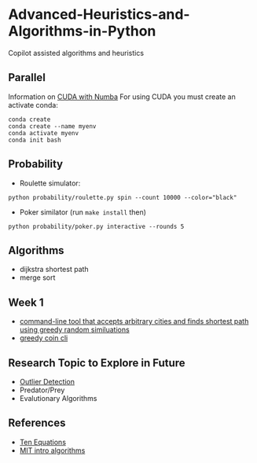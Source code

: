 
# Advanced-Heuristics-and-Algorithms-in-Python
Copilot assisted algorithms and heuristics

## Parallel

Information on [CUDA with Numba](https://numba.pydata.org/numba-doc/latest/cuda/)
For using CUDA you must create an activate conda:  

```
conda create
conda create --name myenv
conda activate myenv
conda init bash
```

## Probability

* Roulette simulator:

`python probability/roulette.py spin --count 10000 --color="black"`

* Poker similator (run `make install` then)

`python probability/poker.py interactive --rounds 5`


## Algorithms

* dijkstra shortest path
* merge sort

## Week 1

* [command-line tool that accepts arbitrary cities and finds shortest path using greedy random similuations](https://github.com/srsapireddy/heuristics/blob/main/fetch_cities_lat_long.py)
* [greedy coin cli](https://github.com/srsapireddy/heuristics/blob/main/greedy_coin.py)


## Research Topic to Explore in Future

* [Outlier Detection](https://github.com/yzhao062/pyod)
* Predator/Prey
* Evalutionary Algorithms


## References

* [Ten Equations](https://www.amazon.com/Ten-Equations-that-Rule-World-ebook/dp/B07Z78T7WJ)
* [MIT intro algorithms](https://ocw.mit.edu/courses/6-006-introduction-to-algorithms-spring-2020/resources/mit6_006s20_prob1/)
